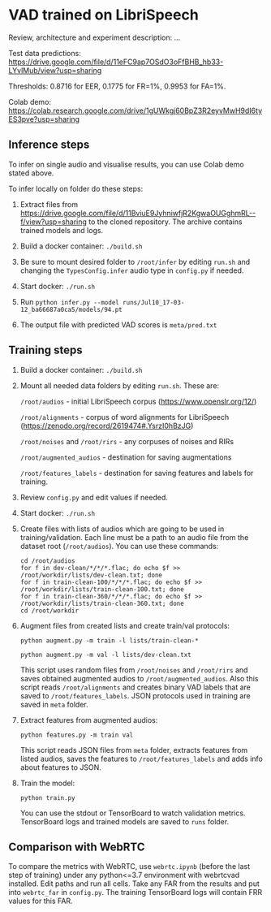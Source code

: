 # VAD trained on LibriSpeech

Review, architecture and experiment description: ...

Test data predictions: https://drive.google.com/file/d/11eFC9ap7OSdO3oFfBHB_hb33-LYvlMub/view?usp=sharing

Thresholds: 0.8716 for EER, 0.1775 for FR=1%, 0.9953 for FA=1%.

Colab demo: https://colab.research.google.com/drive/1gUWkgj60BpZ3R2eyvMwH9dI6tyES3pve?usp=sharing

## Inference steps

To infer on single audio and visualise results, you can use Colab demo stated above.

To infer locally on folder do these steps:

1. Extract files from https://drive.google.com/file/d/11BviuE9JyhniwfjR2KgwaOUGghmRL--f/view?usp=sharing to the cloned repository. The archive contains trained models and logs.

2. Build a docker container: ``./build.sh``

3. Be sure to mount desired folder to ``/root/infer`` by editing ``run.sh`` and changing the ``TypesConfig.infer`` audio type in ``config.py`` if needed.

4. Start docker: ``./run.sh``

5. Run ``python infer.py --model runs/Jul10_17-03-12_ba66687a0ca5/models/94.pt``

6. The output file with predicted VAD scores is ``meta/pred.txt``

## Training steps

1. Build a docker container: ``./build.sh``

2. Mount all needed data folders by editing ``run.sh``. These are:

    ``/root/audios`` - initial LibriSpeech corpus (https://www.openslr.org/12/)
    
    ``/root/alignments`` - corpus of word alignments for LibriSpeech (https://zenodo.org/record/2619474#.YsrzI0hBzJG)
    
    ``/root/noises`` and ``/root/rirs`` - any corpuses of noises and RIRs
    
    ``/root/augmented_audios`` - destination for saving augmentations
    
    ``/root/features_labels`` - destination for saving features and labels for training.

3. Review ``config.py`` and edit values if needed.

4. Start docker: ``./run.sh``

5. Create files with lists of audios which are going to be used in training/validation. Each line must be a path to an audio file from the dataset root (``/root/audios``). You can use these commands:

    ```
    cd /root/audios
    for f in dev-clean/*/*/*.flac; do echo $f >> /root/workdir/lists/dev-clean.txt; done
    for f in train-clean-100/*/*/*.flac; do echo $f >> /root/workdir/lists/train-clean-100.txt; done
    for f in train-clean-360/*/*/*.flac; do echo $f >> /root/workdir/lists/train-clean-360.txt; done
    cd /root/workdir
    ```

6. Augment files from created lists and create train/val protocols:

    ``python augment.py -m train -l lists/train-clean-*``
    
    ``python augment.py -m val -l lists/dev-clean.txt``
    
    This script uses random files from ``/root/noises`` and ``/root/rirs`` and saves obtained augmented audios to ``/root/augmented_audios``. Also this script reads ``/root/alignments`` and creates binary VAD labels that are saved to ``/root/features_labels``. JSON protocols used in training are saved in ``meta`` folder.
    
7. Extract features from augmented audios:

    ``python features.py -m train val``
    
    This script reads JSON files from ``meta`` folder, extracts features from listed audios, saves the features to ``/root/features_labels`` and adds info about features to JSON.
    
8. Train the model: 

    ``python train.py``
    
    You can use the stdout or TensorBoard to watch validation metrics. TensorBoard logs and trained models are saved to ``runs`` folder.
    
## Comparison with WebRTC

To compare the metrics with WebRTC, use ``webrtc.ipynb`` (before the last step of training) under any python<=3.7 environment with webrtcvad installed. Edit paths and run all cells. Take any FAR from the results and put into ``webrtc_far`` in ``config.py``. The training TensorBoard logs will contain FRR values for this FAR.
